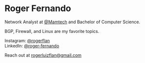 # Roger Fernando

Network Analyst at [@Mamtech]([https://mamtecnologia.com.br/](https://www.linkedin.com/company/mamtechtecnologia/posts/?feedView=all)) and Bachelor of Computer Science.

BGP, Firewall, and Linux are my favorite topics.

Instagram: [@rogerflan](https://www.instagram.com/rogerflan/)  
LinkedIn: [@roger-fernando](https://www.linkedin.com/in/roger-fernando/)

Reach out at [rogerluizflan@gmail.com](mailto:rogerluizflan@gmail.com)

